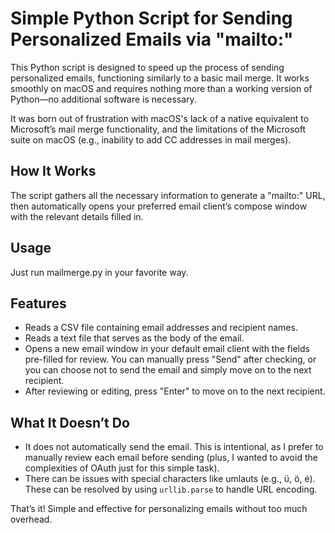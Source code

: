 # Simple Python Script for Sending Personalized Emails via "mailto:"

This Python script is designed to speed up the process of sending personalized emails, functioning similarly to a basic mail merge. It works smoothly on macOS and requires nothing more than a working version of Python—no additional software is necessary.

It was born out of frustration with macOS's lack of a native equivalent to Microsoft’s mail merge functionality, and the limitations of the Microsoft suite on macOS (e.g., inability to add CC addresses in mail merges).

## How It Works
The script gathers all the necessary information to generate a "mailto:" URL, then automatically opens your preferred email client’s compose window with the relevant details filled in.

## Usage
Just run mailmerge.py in your favorite way.

## Features

- Reads a CSV file containing email addresses and recipient names.
- Reads a text file that serves as the body of the email.
- Opens a new email window in your default email client with the fields pre-filled for review. You can manually press "Send" after checking, or you can choose not to send the email and simply move on to the next recipient.
- After reviewing or editing, press "Enter" to move on to the next recipient.

## What It Doesn’t Do

- It does not automatically send the email. This is intentional, as I prefer to manually review each email before sending (plus, I wanted to avoid the complexities of OAuth just for this simple task).
- There can be issues with special characters like umlauts (e.g., ü, ö, é). These can be resolved by using `urllib.parse` to handle URL encoding.

That’s it! Simple and effective for personalizing emails without too much overhead.
